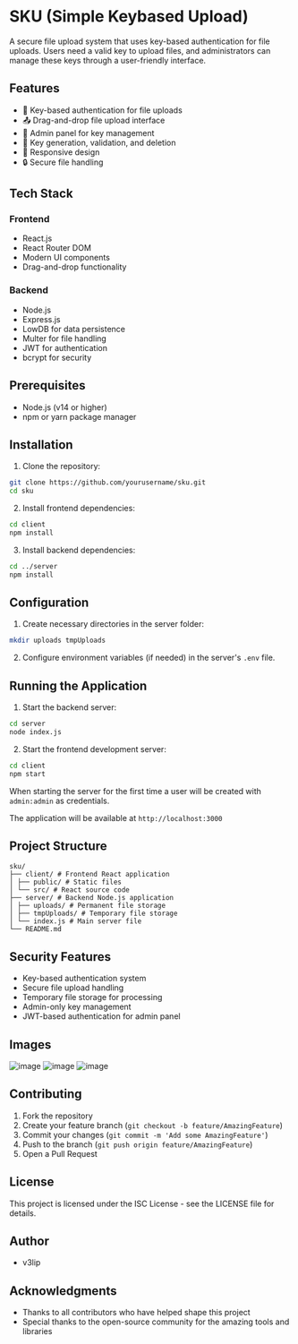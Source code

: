 # SKU (Simple Keybased Upload)

A secure file upload system that uses key-based authentication for file uploads. Users need a valid key to upload files, and administrators can manage these keys through a user-friendly interface.

## Features

- 🔐 Key-based authentication for file uploads
- 📤 Drag-and-drop file upload interface
- 👥 Admin panel for key management
- 🔑 Key generation, validation, and deletion
- 📱 Responsive design
- 🔒 Secure file handling

## Tech Stack

### Frontend
- React.js
- React Router DOM
- Modern UI components
- Drag-and-drop functionality

### Backend
- Node.js
- Express.js
- LowDB for data persistence
- Multer for file handling
- JWT for authentication
- bcrypt for security

## Prerequisites

- Node.js (v14 or higher)
- npm or yarn package manager

## Installation

1. Clone the repository:
```bash
git clone https://github.com/yourusername/sku.git
cd sku
```

2. Install frontend dependencies:
```bash
cd client
npm install
```

3. Install backend dependencies:
```bash
cd ../server
npm install
```

## Configuration

1. Create necessary directories in the server folder:
```bash
mkdir uploads tmpUploads
```

2. Configure environment variables (if needed) in the server's `.env` file.

## Running the Application

1. Start the backend server:
```bash
cd server
node index.js
```

2. Start the frontend development server:
```bash
cd client
npm start
```

When starting the server for the first time a user will be created with `admin:admin` as credentials.

The application will be available at `http://localhost:3000`

## Project Structure
```
sku/
├── client/ # Frontend React application
│ ├── public/ # Static files
│ └── src/ # React source code
├── server/ # Backend Node.js application
│ ├── uploads/ # Permanent file storage
│ ├── tmpUploads/ # Temporary file storage
│ └── index.js # Main server file
└── README.md
```

## Security Features

- Key-based authentication system
- Secure file upload handling
- Temporary file storage for processing
- Admin-only key management
- JWT-based authentication for admin panel

## Images

![image](https://github.com/user-attachments/assets/b830d4eb-f332-4349-9af9-375b6244e357)
![image](https://github.com/user-attachments/assets/1246d677-c06f-46c4-bb51-fd96d8d0d427)
![image](https://github.com/user-attachments/assets/04f3ec5c-bb82-494c-b764-5ff515063249)


## Contributing

1. Fork the repository
2. Create your feature branch (`git checkout -b feature/AmazingFeature`)
3. Commit your changes (`git commit -m 'Add some AmazingFeature'`)
4. Push to the branch (`git push origin feature/AmazingFeature`)
5. Open a Pull Request

## License

This project is licensed under the ISC License - see the LICENSE file for details.

## Author

- v3lip

## Acknowledgments

- Thanks to all contributors who have helped shape this project
- Special thanks to the open-source community for the amazing tools and libraries

